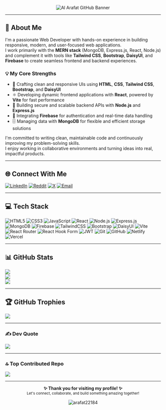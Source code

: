 <p align="center">
  <img src="https://res.cloudinary.com/ddckuxsjx/image/upload/v1750791270/GitHub-Banner_hd1hmc.png" alt="Al Arafat GitHub Banner" />
</p>

---

## 💫 About Me

I'm a passionate Web Developer with hands-on experience in building responsive, modern, and user-focused web applications.  
I work primarily with the **MERN stack** (MongoDB, Express.js, React, Node.js) and complement it with tools like **Tailwind CSS**, **Bootstrap**, **DaisyUI**, and **Firebase** to create seamless frontend and backend experiences.

### 💡 My Core Strengths

- 🎨 Crafting clean and responsive UIs using **HTML**, **CSS**, **Tailwind CSS**, **Bootstrap**, and **DaisyUI**
- ⚛️ Developing dynamic frontend applications with **React**, powered by **Vite** for fast performance
- 🔧 Building secure and scalable backend APIs with **Node.js** and **Express.js**
- 🔐 Integrating **Firebase** for authentication and real-time data handling
- 🗄️ Managing data with **MongoDB** for flexible and efficient storage solutions

I'm committed to writing clean, maintainable code and continuously improving my problem-solving skills.  
I enjoy working in collaborative environments and turning ideas into real, impactful products.

---

## 🌐 Connect With Me

[![LinkedIn](https://img.shields.io/badge/LinkedIn-%230077B5.svg?logo=linkedin&logoColor=white)](https://linkedin.com/in/md-abdulla-all-arafat-8a9892200)
[![Reddit](https://img.shields.io/badge/Reddit-%23FF4500.svg?logo=Reddit&logoColor=white)](https://reddit.com/user/Southern-Coyote-6562/)
[![X](https://img.shields.io/badge/X-black.svg?logo=X&logoColor=white)](https://x.com/@arafat22184)
[![Email](https://img.shields.io/badge/Email-D14836?logo=gmail&logoColor=white)](123alarafat@gmail.com)

---

## 💻 Tech Stack

![HTML5](https://img.shields.io/badge/html5-%23E34F26.svg?style=for-the-badge&logo=html5&logoColor=white)
![CSS3](https://img.shields.io/badge/css3-%231572B6.svg?style=for-the-badge&logo=css3&logoColor=white)
![JavaScript](https://img.shields.io/badge/javascript-%23323330.svg?style=for-the-badge&logo=javascript&logoColor=%23F7DF1E)
![React](https://img.shields.io/badge/react-%2320232a.svg?style=for-the-badge&logo=react&logoColor=%2361DAFB)
![Node.js](https://img.shields.io/badge/node.js-6DA55F?style=for-the-badge&logo=node.js&logoColor=white)
![Express.js](https://img.shields.io/badge/express.js-%23404d59.svg?style=for-the-badge&logo=express&logoColor=%2361DAFB)
![MongoDB](https://img.shields.io/badge/MongoDB-%234ea94b.svg?style=for-the-badge&logo=mongodb&logoColor=white)
![Firebase](https://img.shields.io/badge/firebase-%23039BE5.svg?style=for-the-badge&logo=firebase)
![TailwindCSS](https://img.shields.io/badge/tailwindcss-%2338B2AC.svg?style=for-the-badge&logo=tailwind-css&logoColor=white)
![Bootstrap](https://img.shields.io/badge/bootstrap-%238511FA.svg?style=for-the-badge&logo=bootstrap&logoColor=white)
![DaisyUI](https://img.shields.io/badge/daisyUI-%2361DAFB.svg?style=for-the-badge&logo=daisyui&logoColor=white)
![Vite](https://img.shields.io/badge/vite-%23646CFF.svg?style=for-the-badge&logo=vite&logoColor=white)
![React Router](https://img.shields.io/badge/React_Router-CA4245?style=for-the-badge&logo=react-router&logoColor=white)
![React Hook Form](https://img.shields.io/badge/React%20Hook%20Form-%23EC5990.svg?style=for-the-badge&logo=reacthookform&logoColor=white)
![JWT](https://img.shields.io/badge/JWT-black?style=for-the-badge&logo=JSON%20web%20tokens)
![Git](https://img.shields.io/badge/git-%23F05033.svg?style=for-the-badge&logo=git&logoColor=white)
![GitHub](https://img.shields.io/badge/github-%23121011.svg?style=for-the-badge&logo=github&logoColor=white)
![Netlify](https://img.shields.io/badge/netlify-%23000000.svg?style=for-the-badge&logo=netlify&logoColor=#00C7B7)
![Vercel](https://img.shields.io/badge/vercel-%23000000.svg?style=for-the-badge&logo=vercel&logoColor=white)

---

## 📊 GitHub Stats

![](https://github-readme-stats.vercel.app/api?username=arafat22184&theme=radical&hide_border=false&include_all_commits=true&count_private=true)  
![](https://nirzak-streak-stats.vercel.app/?user=arafat22184&theme=radical&hide_border=false)  
![](https://github-readme-stats.vercel.app/api/top-langs/?username=arafat22184&theme=radical&hide_border=false&include_all_commits=true&count_private=true&layout=compact)

---

## 🏆 GitHub Trophies

![](https://github-profile-trophy.vercel.app/?username=arafat22184&theme=radical&no-frame=false&no-bg=false&margin-w=4)

---

### ✍️ Dev Quote

![](https://quotes-github-readme.vercel.app/api?type=horizontal&theme=radical)

---

### 🔝 Top Contributed Repo

![](https://github-contributor-stats.vercel.app/api?username=arafat22184&limit=5&theme=radical&combine_all_yearly_contributions=true)

---

<p align="center">
  <b>✨ Thank you for visiting my profile! ✨</b><br>
  <sub>Let's connect, collaborate, and build something amazing together!</sub>
</p>

<p align="center">
  <img src="https://komarev.com/ghpvc/?username=arafat22184&label=Profile+Views&color=0e75b6&style=flat" alt="arafat22184" />
</p>
